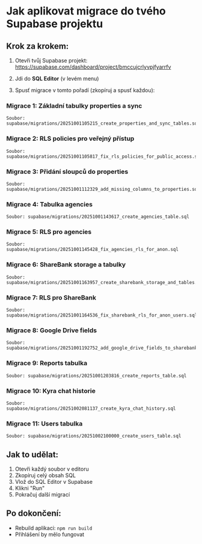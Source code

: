 # Jak aplikovat migrace do tvého Supabase projektu

## Krok za krokem:

1. Otevři tvůj Supabase projekt:
   https://supabase.com/dashboard/project/bmccujcrlyvpjfyarrfv

2. Jdi do **SQL Editor** (v levém menu)

3. Spusť migrace v tomto pořadí (zkopíruj a spusť každou):

### Migrace 1: Základní tabulky properties a sync
```
Soubor: supabase/migrations/20251001105215_create_properties_and_sync_tables.sql
```

### Migrace 2: RLS policies pro veřejný přístup
```
Soubor: supabase/migrations/20251001105817_fix_rls_policies_for_public_access.sql
```

### Migrace 3: Přidání sloupců do properties
```
Soubor: supabase/migrations/20251001112329_add_missing_columns_to_properties.sql
```

### Migrace 4: Tabulka agencies
```
Soubor: supabase/migrations/20251001143617_create_agencies_table.sql
```

### Migrace 5: RLS pro agencies
```
Soubor: supabase/migrations/20251001145428_fix_agencies_rls_for_anon.sql
```

### Migrace 6: ShareBank storage a tabulky
```
Soubor: supabase/migrations/20251001163957_create_sharebank_storage_and_tables.sql
```

### Migrace 7: RLS pro ShareBank
```
Soubor: supabase/migrations/20251001164536_fix_sharebank_rls_for_anon_users.sql
```

### Migrace 8: Google Drive fields
```
Soubor: supabase/migrations/20251001192752_add_google_drive_fields_to_sharebank.sql
```

### Migrace 9: Reports tabulka
```
Soubor: supabase/migrations/20251001203816_create_reports_table.sql
```

### Migrace 10: Kyra chat historie
```
Soubor: supabase/migrations/20251002081137_create_kyra_chat_history.sql
```

### Migrace 11: Users tabulka
```
Soubor: supabase/migrations/20251002100000_create_users_table.sql
```

## Jak to udělat:
1. Otevři každý soubor v editoru
2. Zkopíruj celý obsah SQL
3. Vlož do SQL Editor v Supabase
4. Klikni "Run"
5. Pokračuj další migrací

## Po dokončení:
- Rebuild aplikaci: `npm run build`
- Přihlášení by mělo fungovat
